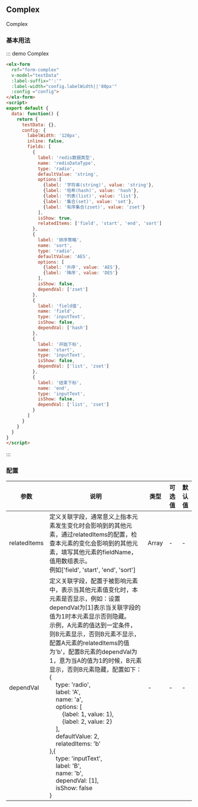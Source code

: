 ## Complex

Complex

### 基本用法


::: demo Complex
```html
<elx-form
  ref="form-complex"
  v-model="testData"
  :label-suffix="':'"
  :label-width="config.labelWidth||'80px'"
  :config ="config">
</elx-form>
<script>
export default {
  data: function() {
    return {
      testData: {},
      config: {
        labelWidth: '120px',
        inline: false,
        fields: [
          {
            label: 'redis数据类型',
            name: 'redisDataType',
            type: 'radio',
            defaultValue: 'string',
            options:[
              {label: '字符串(string)', value: 'string'},
              {label: '哈希(hash)', value: 'hash'},
              {label: '列表(list)', value: 'list'},
              {label: '集合(set)', value: 'set'},
              {label: '有序集合(zset)', value: 'zset'}
            ],
            isShow: true,
            relatedItems: ['field', 'start', 'end', 'sort']
          },
          {
            label: '排序策略',
            name: 'sort',
            type: 'radio',
            defaultValue: 'AES',
            options: [
              {label: '升序', value: 'AES'},
              {label: '降序', value: 'DES'}
            ],
            isShow: false,
            dependVal: ['zset']
          },
          {
            label: 'field值',
            name: 'field',
            type: 'inputText',
            isShow: false,
            dependVal: ['hash']
          },
          {
            label: '开始下标',
            name: 'start',
            type: 'inputText',
            isShow: false,
            dependVal: ['list', 'zset']
          },
          {
            label: '结束下标',
            name: 'end',
            type: 'inputText',
            isShow: false,
            dependVal: ['list', 'zset']
          }
        ]
      }
    }
  }
}
</script>

```
:::

### 配置
| 参数      | 说明          | 类型      | 可选值                           | 默认值  |
|---------- |-------------- |---------- |--------------------------------  |-------- |
| relatedItems | 定义关联字段，通常意义上指本元素发生变化时会影响到的其他元素，通过relatedItems的配置，检查本元素的变化会影响到的其他元素，填写其他元素的fieldName，值用数组表示。</br>例如['field', 'start', 'end', 'sort'] | Array | - | - |
| dependVal | 定义关联字段，配置于被影响元素中，表示当其他元素值变化时，本元素是否显示，例如：设置dependVal为[1]表示当关联字段的值为1时本元素显示否则隐藏。</br>示例，A元素的值达到一定条件，则B元素显示，否则B元素不显示，配置A元素的relatedItems的值为'b'，配置B元素的dependVal为1，意为当A的值为1的时候，B元素显示，否则B元素隐藏，配置如下：</br>{</br>&nbsp;&nbsp;&nbsp;&nbsp;type: 'radio',</br>&nbsp;&nbsp;&nbsp;&nbsp;label: 'A',</br>&nbsp;&nbsp;&nbsp;&nbsp;name: 'a',</br>&nbsp;&nbsp;&nbsp;&nbsp;options: [</br>&nbsp;&nbsp;&nbsp;&nbsp;&nbsp;&nbsp;&nbsp;&nbsp;{label: 1, value: 1},</br>&nbsp;&nbsp;&nbsp;&nbsp;&nbsp;&nbsp;&nbsp;&nbsp;{label: 2, value: 2}</br>&nbsp;&nbsp;&nbsp;&nbsp;],</br>&nbsp;&nbsp;&nbsp;&nbsp;defaultValue: 2,</br> &nbsp;&nbsp;&nbsp;&nbsp;relatedItems: 'b'</br>},{</br>&nbsp;&nbsp;&nbsp;&nbsp;type: 'inputText',</br>&nbsp;&nbsp;&nbsp;&nbsp;label: 'B',</br>&nbsp;&nbsp;&nbsp;&nbsp;name: 'b',</br> &nbsp;&nbsp;&nbsp;&nbsp;dependVal: [1],</br>&nbsp;&nbsp;&nbsp;&nbsp;isShow: false</br>}| - | - | - |
